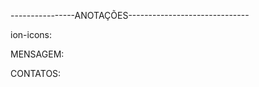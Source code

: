 ----------------ANOTAÇÕES------------------------------

ion-icons:

MENSAGEM:
    <ion-icon name="paper-plane-outline"></ion-icon>

CONTATOS:
    <ion-icon name="people"></ion-icon>

    